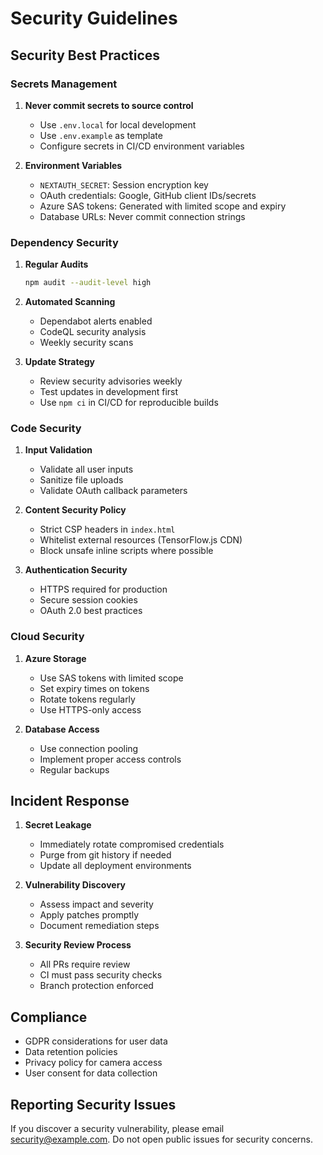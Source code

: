 # Security Guidelines

## Security Best Practices

### Secrets Management

1. **Never commit secrets to source control**
   - Use `.env.local` for local development
   - Use `.env.example` as template
   - Configure secrets in CI/CD environment variables

2. **Environment Variables**
   - `NEXTAUTH_SECRET`: Session encryption key
   - OAuth credentials: Google, GitHub client IDs/secrets
   - Azure SAS tokens: Generated with limited scope and expiry
   - Database URLs: Never commit connection strings

### Dependency Security

1. **Regular Audits**
   ```bash
   npm audit --audit-level high
   ```

2. **Automated Scanning**
   - Dependabot alerts enabled
   - CodeQL security analysis
   - Weekly security scans

3. **Update Strategy**
   - Review security advisories weekly
   - Test updates in development first
   - Use `npm ci` in CI/CD for reproducible builds

### Code Security

1. **Input Validation**
   - Validate all user inputs
   - Sanitize file uploads
   - Validate OAuth callback parameters

2. **Content Security Policy**
   - Strict CSP headers in `index.html`
   - Whitelist external resources (TensorFlow.js CDN)
   - Block unsafe inline scripts where possible

3. **Authentication Security**
   - HTTPS required for production
   - Secure session cookies
   - OAuth 2.0 best practices

### Cloud Security

1. **Azure Storage**
   - Use SAS tokens with limited scope
   - Set expiry times on tokens
   - Rotate tokens regularly
   - Use HTTPS-only access

2. **Database Access**
   - Use connection pooling
   - Implement proper access controls
   - Regular backups

## Incident Response

1. **Secret Leakage**
   - Immediately rotate compromised credentials
   - Purge from git history if needed
   - Update all deployment environments

2. **Vulnerability Discovery**
   - Assess impact and severity
   - Apply patches promptly
   - Document remediation steps

3. **Security Review Process**
   - All PRs require review
   - CI must pass security checks
   - Branch protection enforced

## Compliance

- GDPR considerations for user data
- Data retention policies
- Privacy policy for camera access
- User consent for data collection

## Reporting Security Issues

If you discover a security vulnerability, please email security@example.com. Do not open public issues for security concerns.
